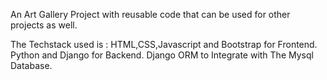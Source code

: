 An Art Gallery Project with reusable code that can be used for other projects as well.

The Techstack used is :
HTML,CSS,Javascript and Bootstrap for Frontend.
Python and Django for Backend.
Django ORM to Integrate with The Mysql Database.
